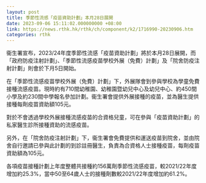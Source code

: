 ```yaml
---
layout: post
title: 季節性流感「疫苗資助計劃」本月28日展開
date: 2023-09-06 15:11:02.000000000 +08:00
link: https://news.rthk.hk/rthk/ch/component/k2/1716990-20230906.htm
categories: rthk
---
```


衞生署宣布，2023/24年度季節性流感「疫苗資助計劃」將於本月28日展開，而「政府防疫注射計劃」、「季節性流感疫苗學校外展（免費）計劃」及「院舍防疫注射計劃」則會於下月5日開始。

在「季節性流感疫苗學校外展（免費）計劃」下，外展隊會到參與學校為學童免費接種流感疫苗。現時約有710間幼稚園、幼稚園暨幼兒中心及幼兒中心、約450間小學及約230間中學報名參加計劃。衞生署會提供外展接種的疫苗，並為醫生提供接種每劑疫苗資助額105元。

對於不會透過學校外展接種流感疫苗的合資格兒童，可在參與「疫苗資助計劃」的私家醫生診所接種資助的流感疫苗。

另外，在「院舍防疫注射計劃」下，衞生署會免費提供和運送疫苗到院舍，並由院舍自行邀請已參與此計劃的到診註冊醫生，負責為合資格人士接種疫苗，每劑疫苗資助額為105元。

各項疫苗接種計劃上年度整體共接種約156萬劑季節性流感疫苗，較2021/22年度增加約25.3%，當中50至64歲人士的接種劑數較2021/22年度增加約61.2%。
